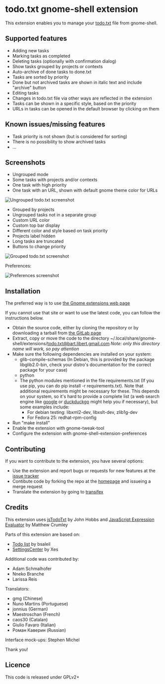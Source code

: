 # todo.txt gnome-shell extension

This extension enables you to manage your [todo.txt](http://todotxt.com/ "Todo.txt homepage") file from gnome-shell.

## Supported features
* Adding new tasks
* Marking tasks as completed
* Deleting tasks (optionally with confirmation dialog)
* Show tasks grouped by projects or contexts
* Auto-archive of done tasks to done.txt
* Tasks are sorted by priority
* Done but not archived tasks are shown in italic text and include "archive" button
* Editing tasks
* Changes in todo.txt file via other ways are reflected in the extension
* Tasks can be shown in a specific style, based on the priority
* URLs in tasks can be opened in the default browser by clicking on them

## Known issues/missing features
* Task priority is not shown (but is considered for sorting)
* There is no possibility to show archived tasks
* ...

## Screenshots
* Ungrouped mode
* Some tasks with projects and/or contexts
* One task with high priority
* One task with an URL, shown with default gnome theme color for URLs


![Ungrouped todo.txt screenshot](https://gitlab.com/bartl/todo-txt-gnome-shell-extension/raw/master/images/basic.png "Todo.txt in ungrouped mode")

* Grouped by projects
* Ungrouped tasks not in a separate group
* Custom URL color
* Custom top bar display
* Different color and style based on task priority
* Projects label hidden
* Long tasks are truncated
* Buttons to change priority

![Grouped todo.txt screenshot](https://gitlab.com/bartl/todo-txt-gnome-shell-extension/raw/master/images/advanced.png "Todo.txt with advanced settings")

Preferences:

![Preferences screenshot](https://gitlab.com/bartl/todo-txt-gnome-shell-extension/raw/master/images/preferences.png "Todo.txt preferences")

## Installation
The preferred way is to use [the Gnome extensions web page](https://extensions.gnome.org/extension/570/todotxt/)

If you cannot use that site or want to use the latest code, you can follow the instructions below.

* Obtain the source code, either by cloning the repository or by downloading a tarball from [the GitLab page](https://gitlab.com/bartl/todo-txt-gnome-shell-extension/)
* Extract, copy or move the code to the directory ~/.local/share/gnome-shell/extensions/todo.txt@bart.libert.gmail.com
*Note: only this directory name will work, so pay attention*
* Make sure the following dependencies are installed on your system:
    * glib-compile-schemas (In Debian, this is provided by the package libglib2.0-bin, check your distro's documentation for the correct package for your case)
    * python
    * The python modules mentioned in the file requirements.txt (If you use pip, you can do pip install -r requirements.txt). Note that additional requirements might be necessary for these. This depends on your system, so it's hard to provide a complete list (a web search engine like [google](https://encrypted.google.com) or [duckduckgo](https://duckduckgo.com) might help you if necessary), but some examples include:
        * For debian testing: libxml2-dev, libxslt-dev, zlib1g-dev
        * For Fedora 25: redhat-rpm-config
* Run "make install"
* Enable the extension with gnome-tweak-tool
* Configure the extension with gnome-shell-extension-preferences

## Contributing
If you want to contribute to the extension, you have several options:

* Use the extension and report bugs or requests for new features at the [issue tracker](https://gitlab.com/bartl/todo-txt-gnome-shell-extension/issues)
* Contibute code by forking the repo at the [homepage](https://gitlab.com/bartl/todo-txt-gnome-shell-extension) and
  issueing a merge request
* Translate the extension by going to [transifex](https://www.transifex.com/bart-libert/todotxt-gnome-shell-extension/)

## Credits
This extension uses [jsTodoTxt](https://github.com/jmhobbs/jsTodoTxt "jsTodoTxt homepage") by John Hobbs and [JavaScript
Expression Evaluator](https://github.com/silentmatt/js-expression-eval) by Matthew Crumley

Parts of this extension are based on:

* [Todo list](https://extensions.gnome.org/extension/162/todo-list/) by bsaleil
* [SettingsCenter](https://extensions.gnome.org/extension/341/settingscenter/) by Xes

Additional code was contributed by:
* Adam Schmalhofer
* Nneko Branche
* Larissa Reis

Translators:
* gmg (Chinese)
* Nuno Martins (Portuguese)
* jonnius (German)
* Maestroschan (French)
* caos30 (Catalan)
* Giulio Favaro (Italian)
* Роман Каверин (Russian)


Interface mock-ups:
Stephen Michel

Thank you!

## Licence
This code is released under GPLv2+

